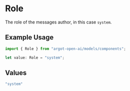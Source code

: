 # Role

The role of the messages author, in this case `system`.

## Example Usage

```typescript
import { Role } from "argot-open-ai/models/components";

let value: Role = "system";
```

## Values

```typescript
"system"
```